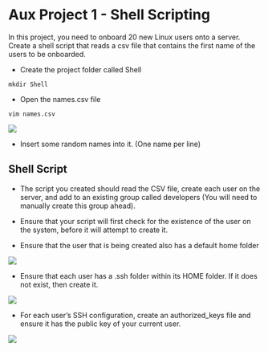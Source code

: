 # Aux Project 1 -  Shell Scripting
In this project, you need to onboard 20 new Linux users onto a server. Create a shell script that reads a csv file that contains the first name of the users to be onboarded.
* Create the project folder called Shell
```
mkdir Shell
```
* Open the names.csv file
```
vim names.csv
```

![](../Darey.io-PBL/images/aux-project/mkdir.png)

* Insert some random names into it. (One name per line)

## Shell Script 
* The script you created should read the CSV file, create each user on the server, and add to an existing group called developers (You will need to manually create this group ahead).

* Ensure that your script will first check for the existence of the user on the system, before it will attempt to create it.

* Ensure that the user that is being created also has a default home folder

![](../Darey.io-PBL/images/aux-project/ScreenShot_5_1_2022_9_45_04_AM.png)

* Ensure that each user has a .ssh folder within its HOME folder. If it does not exist, then create it.

![](../../Darey.io/Darey.io-PBL/images/aux-project/ScreenShot_5_1_2022_9_43_35_AM.png)

* For each user’s SSH configuration, create an authorized_keys file and ensure it has the public key of your current user.

![](../Darey.io-PBL/images/aux-project/ScreenShot_5_1_2022_9_43_50_AM.png)
